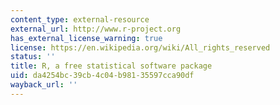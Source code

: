 ```yaml
---
content_type: external-resource
external_url: http://www.r-project.org
has_external_license_warning: true
license: https://en.wikipedia.org/wiki/All_rights_reserved
status: ''
title: R, a free statistical software package
uid: da4254bc-39cb-4c04-b981-35597cca90df
wayback_url: ''
---
```


